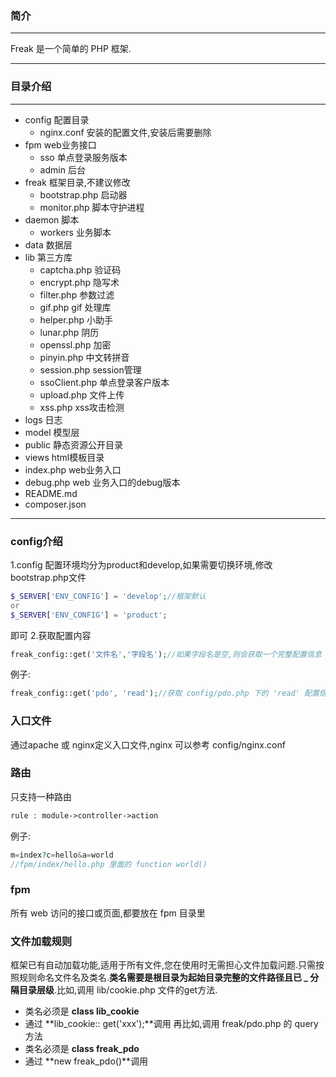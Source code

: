 ### 简介
--------
 Freak 是一个简单的 PHP 框架.
- - - - --
### 目录介绍
---------
-   config 配置目录
    - nginx.conf 安装的配置文件,安装后需要删除
-   fpm web业务接口
    - sso 单点登录服务版本
    - admin 后台
-   freak 框架目录,不建议修改
    - bootstrap.php 启动器
    - monitor.php 脚本守护进程
-   daemon 脚本
    -   workers 业务脚本
-   data 数据层
-   lib 第三方库
    - captcha.php 验证码
    - encrypt.php 隐写术
    - filter.php 参数过滤
    - gif.php gif 处理库
    - helper.php 小助手
    - lunar.php 阴历
    - openssl.php 加密
    - pinyin.php 中文转拼音
    - session.php session管理
    - ssoClient.php 单点登录客户版本
    - upload.php 文件上传
    - xss.php xss攻击检测
-   logs 日志
-   model 模型层
-   public 静态资源公开目录
-   views html模板目录
-   index.php web业务入口
-   debug.php web 业务入口的debug版本
-   README.md
-   composer.json
 - - - - --
### config介绍
1.config 配置环境均分为product和develop,如果需要切换环境,修改bootstrap.php文件
```php
$_SERVER['ENV_CONFIG'] = 'develop';//框架默认
or
$_SERVER['ENV_CONFIG'] = 'product';
```
即可
2.获取配置内容
```php
freak_config::get('文件名','字段名');//如果字段名是空,则会获取一个完整配置信息
```
例子:
```php
freak_config::get('pdo', 'read');//获取 config/pdo.php 下的 'read' 配置信息
```
### 入口文件
通过apache 或 nginx定义入口文件,nginx 可以参考 config/nginx.conf
### 路由
只支持一种路由
```php
rule : module->controller->action
```
例子:
```php    
m=index?c=hello&a=world
//fpm/index/hello.php 里面的 function world()
```
### fpm
所有 web 访问的接口或页面,都要放在 fpm 目录里

### 文件加载规则
框架已有自动加载功能,适用于所有文件,您在使用时无需担心文件加载问题.只需按照规则命名文件名及类名.**类名需要是根目录为起始目录完整的文件路径且已 _ 分隔目录层级**.比如,调用 lib/cookie.php 文件的get方法.
- 类名必须是 **class lib_cookie**
- 通过 **lib_cookie:: get('xxx');**调用
再比如,调用 freak/pdo.php 的 query 方法
- 类名必须是 **class freak_pdo**
- 通过 **new freak_pdo()**调用